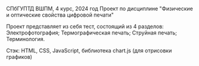 СПбГУПТД ВШПМ, 4 курс, 2024 год
Проект по дисциплине "Физические и оптические свойства цифровой печати"

Проект представляет из себя тест, состоящий из 4 разделов:
  Электрофотография;
  Термографическая печать;
  Струйная печать;
  Терминология.

Стэк:
HTML, CSS, JavaScript, библиотека chart.js (для отрисовки графиков)
